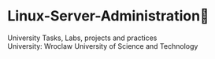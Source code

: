 # Linux-Server-Administration🎯
University Tasks, Labs, projects and practices<br>
University: Wroclaw University of Science and Technology
